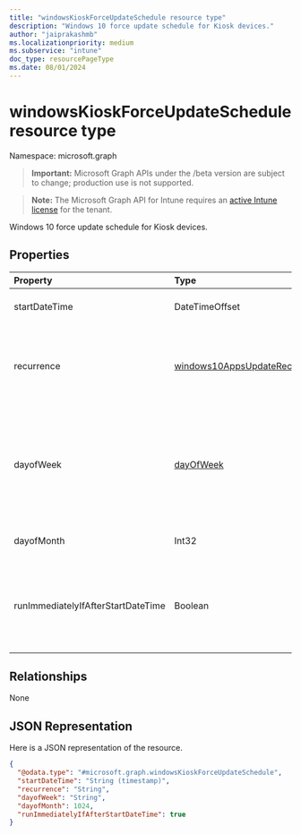 ```yaml
---
title: "windowsKioskForceUpdateSchedule resource type"
description: "Windows 10 force update schedule for Kiosk devices."
author: "jaiprakashmb"
ms.localizationpriority: medium
ms.subservice: "intune"
doc_type: resourcePageType
ms.date: 08/01/2024
---
```


# windowsKioskForceUpdateSchedule resource type

Namespace: microsoft.graph

> **Important:** Microsoft Graph APIs under the /beta version are subject to change; production use is not supported.

> **Note:** The Microsoft Graph API for Intune requires an [active Intune license](https://go.microsoft.com/fwlink/?linkid=839381) for the tenant.

Windows 10 force update schedule for Kiosk devices.

## Properties
|Property|Type|Description|
|:---|:---|:---|
|startDateTime|DateTimeOffset|The start time for the force restart.|
|recurrence|[windows10AppsUpdateRecurrence](../resources/intune-deviceconfig-windows10appsupdaterecurrence.md)|Recurrence schedule. Possible values are: `none`, `daily`, `weekly`, `monthly`.|
|dayofWeek|[dayOfWeek](../resources/intune-deviceconfig-dayofweek.md)|Day of week. Possible values are: `sunday`, `monday`, `tuesday`, `wednesday`, `thursday`, `friday`, `saturday`.|
|dayofMonth|Int32|Day of month. Valid values 1 to 31|
|runImmediatelyIfAfterStartDateTime|Boolean|If true, runs the task immediately if StartDateTime is in the past, else, runs at the next recurrence.|

## Relationships
None

## JSON Representation
Here is a JSON representation of the resource.
<!-- {
  "blockType": "resource",
  "@odata.type": "microsoft.graph.windowsKioskForceUpdateSchedule"
}
-->
``` json
{
  "@odata.type": "#microsoft.graph.windowsKioskForceUpdateSchedule",
  "startDateTime": "String (timestamp)",
  "recurrence": "String",
  "dayofWeek": "String",
  "dayofMonth": 1024,
  "runImmediatelyIfAfterStartDateTime": true
}
```
